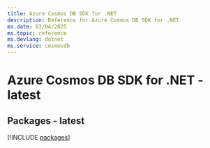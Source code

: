 ```yaml
---
title: Azure Cosmos DB SDK for .NET
description: Reference for Azure Cosmos DB SDK for .NET
ms.date: 03/04/2025
ms.topic: reference
ms.devlang: dotnet
ms.service: cosmosdb
---
```

# Azure Cosmos DB SDK for .NET - latest
## Packages - latest
[!INCLUDE [packages](cosmos-db-index.md)]